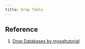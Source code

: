 ```yaml
---
title: Drop Table
---
```


## Reference

1. [Drop Databases by mysqltutorial](https://www.mysqltutorial.org/mysql-select-database/)
